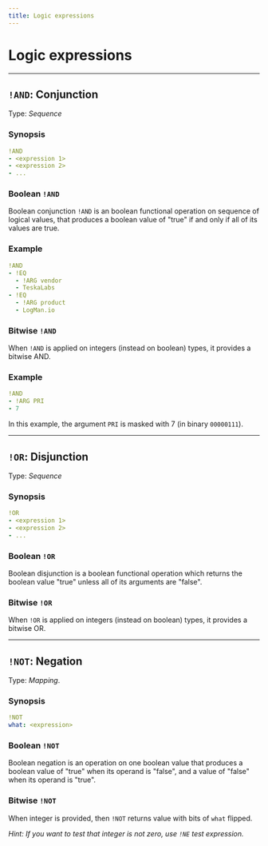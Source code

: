 ```yaml
---
title: Logic expressions
---
```


# Logic expressions


---

## `!AND`: Conjunction 

Type: _Sequence_

### Synopsis

```yaml
!AND
- <expression 1>
- <expression 2>
- ...
```

### Boolean `!AND`

Boolean conjunction `!AND` is an boolean functional operation on sequence of logical values, that produces a boolean value of "true" if and only if all of its values are true.

### Example

```yaml
!AND
- !EQ
  - !ARG vendor
  - TeskaLabs
- !EQ 
  - !ARG product
  - LogMan.io
```


### Bitwise  `!AND`

When `!AND` is applied on integers (instead on boolean) types, it provides a bitwise AND.

### Example

```yaml
!AND
- !ARG PRI
- 7
```

In this example, the argument `PRI` is masked with 7 (in binary `00000111`).

---

## `!OR`: Disjunction 

Type: _Sequence_

### Synopsis

```yaml
!OR
- <expression 1>
- <expression 2>
- ...
```


### Boolean `!OR`

Boolean disjunction is a boolean functional operation which returns the boolean value "true" unless all of its arguments are "false".

### Bitwise `!OR`

When `!OR` is applied on integers (instead on boolean) types, it provides a bitwise OR.


---

## `!NOT`: Negation 

Type: _Mapping_.

### Synopsis

```yaml
!NOT
what: <expression>
```

### Boolean `!NOT`

Boolean negation is an operation on one boolean value that produces a boolean value of "true" when its operand is "false", and a value of "false" when its operand is "true".

### Bitwise `!NOT`

When integer is provided, then `!NOT` returns value with bits of `what` flipped.

_Hint: If you want to test that integer is not zero, use `!NE` test expression._
